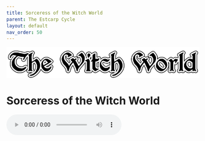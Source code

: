 ```yaml
---
title: Sorceress of the Witch World
parent: The Estcarp Cycle
layout: default
nav_order: 50
---
```


![Witch World](../../assets/img/swiat_czarownic.png "Witch World")

# Sorceress of the Witch World

<audio controls>
	 <source src="../../assets/mp3/godai_w_swiecie_czarownic_odcinek_05.mp3" type="audio/mpeg">
		Your browser does not support the audio element.
</audio> 
